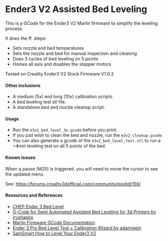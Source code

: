Ender3 V2 Assisted Bed Leveling
================================


This is a GCode for the Ender3 V2 Marlin firmware to simplify the leveling
process.

It does the ff. steps:

- Sets nozzle and bed temperatures
- Sets the nozzle and bed for manual inspection and cleaning
- Does 3 cycles of bed leveling on 5 points
- Homes all axis and disables the stepper motors

Tested on Creality Ender3 V2 Stock Firmware V1.0.2


#### Other inclusions

- A medium (5x) and long (10x) calibration scripts.
- A bed leveling test stl file.
- A standalone bed and nozzle cleanup script.


#### Usage

- Run the `e3v2_bed_level_3x.gcode` before you print.
- If you just wish to clean the bed and nozzle, run the `e3v2_cleanup.gcode`.
- You can also generate a gcode of the `e3v2_bed_level_test.stl` to run a
  ~4min leveling test on all 5 points of the bed.


#### Known Issues

When a pause (M25) is triggered, you will need to move the cursor to see
the updated menu.


See: https://forums.creality3dofficial.com/community/postid/156/


#### Resources and References

- [CHEP Ender 3 Bed Level](https://www.chepclub.com/bed-level.html)
- [G-Code for Semi Automated Assisted Bed Leveling for 3d Printers by irvshapiro](https://www.thingiverse.com/thing:4023588)
- [Marlin Firmware GCode Documentation](https://marlinfw.org/meta/gcode/)
- [Ender 3 Pro Bed Level Test + Calibration Wizard by adamsiem](https://www.thingiverse.com/thing:4257692)
- [SainSmart How to Level Your Ender3 V2](https://docs.sainsmart.com/article/0bwiehyjlg-ender-3-v-2-bed-leveling)
